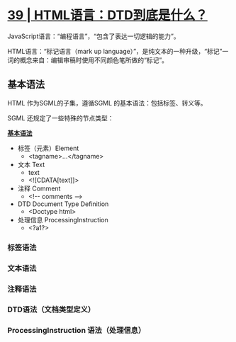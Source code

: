 # [39 | HTML语言：DTD到底是什么？](https://time.geekbang.org/column/article/92227?utm_source=time_web&utm_medium=menu)

JavaScript语言：“编程语言”，“包含了表达一切逻辑的能力”。

HTML语言：“标记语言（mark up language）”，是纯文本的一种升级，“标记”一词的概念来自：编辑审稿时使用不同颜色笔所做的“标记”。

## 基本语法

HTML 作为SGML的子集，遵循SGML 的基本语法：包括标签、转义等。

SGML 还规定了一些特殊的节点类型：

[**基本语法**](https://static001.geekbang.org/resource/image/b6/bc/b6fdf08dbe47c837e274ff1bb6f630bc.jpg)
- 标签（元素）Element
  - \<tagname\>...\<\/tagname\>
- 文本 Text
  - text
  - \<![CDATA[text]]\>
- 注释 Comment
  - \<!-- comments --\>
- DTD Document Type Definition
  - \<Doctype html\>
- 处理信息 ProcessingInstruction
  - \<?a1?\>

### 标签语法

### 文本语法

### 注释语法

### DTD语法（文档类型定义）

### ProcessingInstruction 语法（处理信息）



